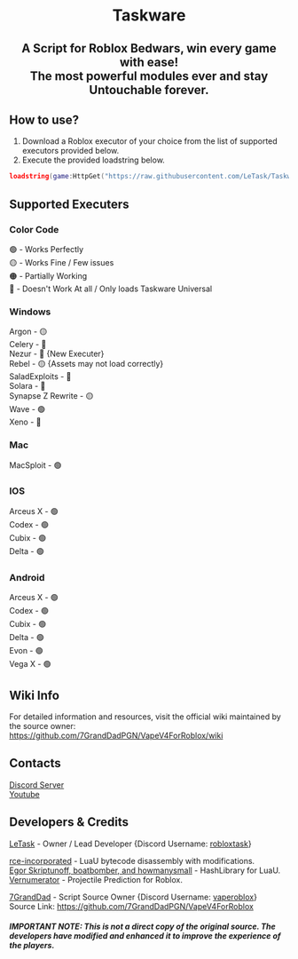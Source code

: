 <h1 align="center">
    Taskware
</h1>
<h2 align="center">
    A Script for Roblox Bedwars, win every game with ease!
    <br/>
    The most powerful modules ever and stay Untouchable forever.
</h2>

## How to use?
1. Download a Roblox executor of your choice from the list of supported executors provided below.
2. Execute the provided loadstring below.
```lua
loadstring(game:HttpGet("https://raw.githubusercontent.com/LeTask/Taskware/main/NewMainScript.lua", true))()
```

## Supported Executers
### Color Code
🟢 - Works Perfectly
<br/>
🟡 - Works Fine / Few issues
<br/>
🟠 - Partially Working
<br/>
🔴 - Doesn't Work At all / Only loads Taskware Universal
### Windows
Argon - 🟡
<br/>
Celery - 🔴
<br/>
Nezur - 🔴 {New Executer}
<br/>
Rebel - 🟡 {Assets may not load correctly}
<br/>
SaladExploits - 🔴
<br/>
Solara - 🔴
<br/>
Synapse Z Rewrite - 🟡
<br/>
Wave - 🟢
<br/>
Xeno - 🔴
### Mac
MacSploit - 🟢
### IOS
Arceus X - 🟢
<br/>
Codex - 🟢
<br/>
Cubix - 🟢
<br/>
Delta - 🟢
### Android
Arceus X - 🟢
<br/>
Codex - 🟢
<br/>
Cubix - 🟢
<br/>
Delta - 🟢
<br/>
Evon - 🟢
<br/>
Vega X - 🟢

## Wiki Info
For detailed information and resources, visit the official wiki maintained by the source owner:
https://github.com/7GrandDadPGN/VapeV4ForRoblox/wiki

## Contacts
[Discord Server](https://discord.gg/nil)
<br/>
[Youtube](https://youtube.com/@LeTask)

## Developers & Credits
[LeTask](https://github.com/LeTask) - Owner / Lead Developer {Discord Username: [robloxtask](https://discord.com/users/1284641374787866666)}
<br/>

[rce-incorporated](https://github.com/rce-incorporated/Fiu) - LuaU bytecode disassembly with modifications.
<br/>
[Egor Skriptunoff, boatbomber, and howmanysmall](https://devforum.roblox.com/t/open-source-hashlib/416732/1) - HashLibrary for LuaU.
<br/>
[Vernumerator](https://devforum.roblox.com/t/predict-projectile-ballistics-including-gravity-and-motion/1842434) - Projectile Prediction for Roblox.
<br/>

[7GrandDad](https://github.com/7GrandDadPGN) - Script Source Owner {Discord Username: [vaperoblox](https://discord.com/users/1125789044249460786)}
<br/>
Source Link: https://github.com/7GrandDadPGN/VapeV4ForRoblox
<br/>
##### IMPORTANT NOTE: This is not a direct copy of the original source. The developers have modified and enhanced it to improve the experience of the players.
